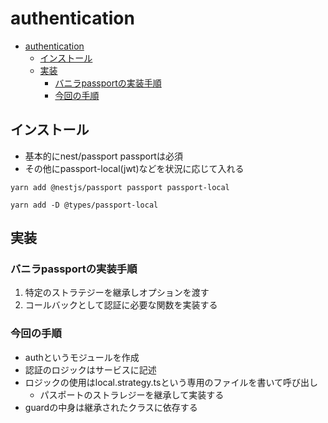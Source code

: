 # authentication

- [authentication](#authentication)
  - [インストール](#インストール)
  - [実装](#実装)
    - [バニラpassportの実装手順](#バニラpassportの実装手順)
    - [今回の手順](#今回の手順)


## インストール
- 基本的にnest/passport passportは必須
- その他にpassport-local(jwt)などを状況に応じて入れる

```sell
yarn add @nestjs/passport passport passport-local

yarn add -D @types/passport-local
```


## 実装

### バニラpassportの実装手順
1. 特定のストラテジーを継承しオプションを渡す
2. コールバックとして認証に必要な関数を実装する


### 今回の手順
- authというモジュールを作成
- 認証のロジックはサービスに記述
- ロジックの使用はlocal.strategy.tsという専用のファイルを書いて呼び出し
  - パスポートのストラレジーを継承して実装する
- guardの中身は継承されたクラスに依存する


